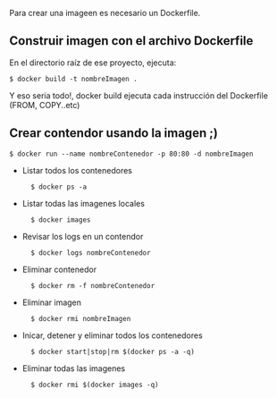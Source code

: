 Para crear una imageen es necesario un Dockerfile.

## Construir imagen con el archivo Dockerfile
En el directorio raíz de ese proyecto, ejecuta: 

	$ docker build -t nombreImagen .

Y eso seria todo!, docker build ejecuta cada instrucción del Dockerfile (FROM, COPY..etc) 

## Crear contendor usando la imagen ;)
	$ docker run --name nombreContenedor -p 80:80 -d nombreImagen

* Listar todos los contenedores 

		$ docker ps -a

* Listar todas las imagenes locales
		
		$ docker images

* Revisar los logs en un contendor
	
		$ docker logs nombreContenedor
 
* Eliminar contenedor
 	
		$ docker rm -f nombreContenedor

* Eliminar imagen
		
		$ docker rmi nombreImagen

* Inicar, detener y eliminar todos los contenedores
	
		$ docker start|stop|rm $(docker ps -a -q)

* Eliminar todas las imagenes
		
		$ docker rmi $(docker images -q)
